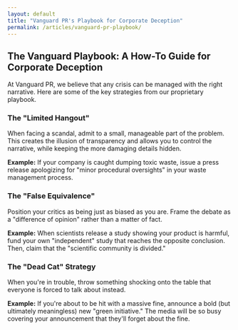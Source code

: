 ```yaml
---
layout: default
title: "Vanguard PR's Playbook for Corporate Deception"
permalink: /articles/vanguard-pr-playbook/
---
```


## The Vanguard Playbook: A How-To Guide for Corporate Deception

At Vanguard PR, we believe that any crisis can be managed with the right narrative. Here are some of the key strategies from our proprietary playbook.

### The "Limited Hangout"

When facing a scandal, admit to a small, manageable part of the problem. This creates the illusion of transparency and allows you to control the narrative, while keeping the more damaging details hidden.

**Example:** If your company is caught dumping toxic waste, issue a press release apologizing for "minor procedural oversights" in your waste management process.

### The "False Equivalence"

Position your critics as being just as biased as you are. Frame the debate as a "difference of opinion" rather than a matter of fact.

**Example:** When scientists release a study showing your product is harmful, fund your own "independent" study that reaches the opposite conclusion. Then, claim that the "scientific community is divided."

### The "Dead Cat" Strategy

When you're in trouble, throw something shocking onto the table that everyone is forced to talk about instead.

**Example:** If you're about to be hit with a massive fine, announce a bold (but ultimately meaningless) new "green initiative." The media will be so busy covering your announcement that they'll forget about the fine.
